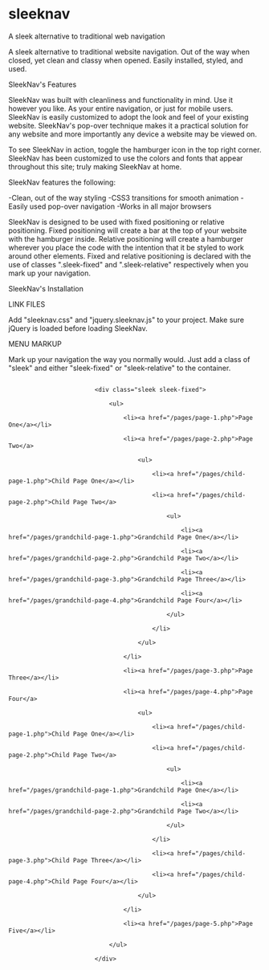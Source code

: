 # sleeknav
A sleek alternative to traditional web navigation

A sleek alternative to traditional website navigation. Out of the way when closed, yet clean and classy when opened. Easily installed, styled, and used.

SleekNav's Features

SleekNav was built with cleanliness and functionality in mind. Use it however you like. As your entire navigation, or just for mobile users. SleekNav is easily customized to adopt the look and feel of your existing website. SleekNav's pop-over technique makes it a practical solution for any website and more importantly any device a website may be viewed on.

To see SleekNav in action, toggle the hamburger icon in the top right corner. SleekNav has been customized to use the colors and fonts that appear throughout this site; truly making SleekNav at home.

SleekNav features the following:

-Clean, out of the way styling
-CSS3 transitions for smooth animation
-Easily used pop-over navigation
-Works in all major browsers

SleekNav is designed to be used with fixed positioning or relative positioning. Fixed positioning will create a bar at the top of your website with the hamburger inside. Relative positioning will create a hamburger wherever you place the code with the intention that it be styled to work around other elements. Fixed and relative positioning is declared with the use of classes ".sleek-fixed" and ".sleek-relative" respectively when you mark up your navigation.

SleekNav's Installation

LINK FILES

Add "sleeknav.css" and "jquery.sleeknav.js" to your project. Make sure jQuery is loaded before loading SleekNav.

<link rel="stylesheet" href="/css/sleeknav.css" type="text/css" media="all" />
<script type="text/javascript" src="/js/jquery.js"></script>
<script type="text/javascript" src="/js/jquery.sleeknav.js"></script>

MENU MARKUP

Mark up your navigation the way you normally would. Just add a class of "sleek" and either "sleek-fixed" or "sleek-relative" to the container.

<code>
						<span class="bracket">&lt;</span>div class=<span class="quoted">"sleek sleek-fixed"</span><span class="bracket">&gt;</span><br />
							<span class="tab"><span class="bracket">&lt;</span>ul<span class="bracket">&gt;</span><br /></span>
								<span class="tab"><span class="tab"><span class="bracket">&lt;</span>li<span class="bracket">&gt;</span><span class="bracket">&lt;</span>a href=<span class="quoted">"/pages/page-1.php"</span><span class="bracket">&gt;</span>Page One<span class="bracket">&lt;</span>/a<span class="bracket">&gt;</span><span class="bracket">&lt;</span>/li<span class="bracket">&gt;</span><br /></span></span>
								<span class="tab"><span class="tab"><span class="bracket">&lt;</span>li<span class="bracket">&gt;</span><span class="bracket">&lt;</span>a href=<span class="quoted">"/pages/page-2.php"</span><span class="bracket">&gt;</span>Page Two<span class="bracket">&lt;</span>/a<span class="bracket">&gt;</span><br /></span></span>
									<span class="tab"><span class="tab"><span class="tab"><span class="bracket">&lt;</span>ul<span class="bracket">&gt;</span><br /></span></span></span>
										<span class="tab"><span class="tab"><span class="tab"><span class="tab"><span class="bracket">&lt;</span>li<span class="bracket">&gt;</span><span class="bracket">&lt;</span>a href=<span class="quoted">"/pages/child-page-1.php"</span><span class="bracket">&gt;</span>Child Page One<span class="bracket">&lt;</span>/a<span class="bracket">&gt;</span><span class="bracket">&lt;</span>/li<span class="bracket">&gt;</span><br /></span></span></span></span>
										<span class="tab"><span class="tab"><span class="tab"><span class="tab"><span class="bracket">&lt;</span>li<span class="bracket">&gt;</span><span class="bracket">&lt;</span>a href=<span class="quoted">"/pages/child-page-2.php"</span><span class="bracket">&gt;</span>Child Page Two<span class="bracket">&lt;</span>/a<span class="bracket">&gt;</span><br /></span></span></span></span>
											<span class="tab"><span class="tab"><span class="tab"><span class="tab"><span class="tab"><span class="bracket">&lt;</span>ul<span class="bracket">&gt;</span><br /></span></span></span></span></span>
												<span class="tab"><span class="tab"><span class="tab"><span class="tab"><span class="tab"><span class="tab"><span class="bracket">&lt;</span>li<span class="bracket">&gt;</span><span class="bracket">&lt;</span>a href=<span class="quoted">"/pages/grandchild-page-1.php"</span><span class="bracket">&gt;</span>Grandchild Page One<span class="bracket">&lt;</span>/a<span class="bracket">&gt;</span><span class="bracket">&lt;</span>/li<span class="bracket">&gt;</span><br /></span></span></span></span></span></span>
												<span class="tab"><span class="tab"><span class="tab"><span class="tab"><span class="tab"><span class="tab"><span class="bracket">&lt;</span>li<span class="bracket">&gt;</span><span class="bracket">&lt;</span>a href=<span class="quoted">"/pages/grandchild-page-2.php"</span><span class="bracket">&gt;</span>Grandchild Page Two<span class="bracket">&lt;</span>/a<span class="bracket">&gt;</span><span class="bracket">&lt;</span>/li<span class="bracket">&gt;</span><br /></span></span></span></span></span></span>
												<span class="tab"><span class="tab"><span class="tab"><span class="tab"><span class="tab"><span class="tab"><span class="bracket">&lt;</span>li<span class="bracket">&gt;</span><span class="bracket">&lt;</span>a href=<span class="quoted">"/pages/grandchild-page-3.php"</span><span class="bracket">&gt;</span>Grandchild Page Three<span class="bracket">&lt;</span>/a<span class="bracket">&gt;</span><span class="bracket">&lt;</span>/li<span class="bracket">&gt;</span><br /></span></span></span></span></span></span>
												<span class="tab"><span class="tab"><span class="tab"><span class="tab"><span class="tab"><span class="tab"><span class="bracket">&lt;</span>li<span class="bracket">&gt;</span><span class="bracket">&lt;</span>a href=<span class="quoted">"/pages/grandchild-page-4.php"</span><span class="bracket">&gt;</span>Grandchild Page Four<span class="bracket">&lt;</span>/a<span class="bracket">&gt;</span><span class="bracket">&lt;</span>/li<span class="bracket">&gt;</span><br /></span></span></span></span></span></span>
											<span class="tab"><span class="tab"><span class="tab"><span class="tab"><span class="tab"><span class="bracket">&lt;</span>/ul<span class="bracket">&gt;</span><br /></span></span></span></span></span>
										<span class="tab"><span class="tab"><span class="tab"><span class="tab"><span class="bracket">&lt;</span>/li<span class="bracket">&gt;</span><br /></span></span></span></span>
									<span class="tab"><span class="tab"><span class="tab"><span class="bracket">&lt;</span>/ul<span class="bracket">&gt;</span><br /></span></span></span>
								<span class="tab"><span class="tab"><span class="bracket">&lt;</span>/li<span class="bracket">&gt;</span><br /></span></span>
								<span class="tab"><span class="tab"><span class="bracket">&lt;</span>li<span class="bracket">&gt;</span><span class="bracket">&lt;</span>a href=<span class="quoted">"/pages/page-3.php"</span><span class="bracket">&gt;</span>Page Three<span class="bracket">&lt;</span>/a<span class="bracket">&gt;</span><span class="bracket">&lt;</span>/li<span class="bracket">&gt;</span><br /></span></span>
								<span class="tab"><span class="tab"><span class="bracket">&lt;</span>li<span class="bracket">&gt;</span><span class="bracket">&lt;</span>a href=<span class="quoted">"/pages/page-4.php"</span><span class="bracket">&gt;</span>Page Four<span class="bracket">&lt;</span>/a<span class="bracket">&gt;</span><br /></span></span>
									<span class="tab"><span class="tab"><span class="tab"><span class="bracket">&lt;</span>ul<span class="bracket">&gt;</span><br /></span></span></span>
										<span class="tab"><span class="tab"><span class="tab"><span class="tab"><span class="bracket">&lt;</span>li<span class="bracket">&gt;</span><span class="bracket">&lt;</span>a href=<span class="quoted">"/pages/child-page-1.php"</span><span class="bracket">&gt;</span>Child Page One<span class="bracket">&lt;</span>/a<span class="bracket">&gt;</span><span class="bracket">&lt;</span>/li<span class="bracket">&gt;</span><br /></span></span></span></span>
										<span class="tab"><span class="tab"><span class="tab"><span class="tab"><span class="bracket">&lt;</span>li<span class="bracket">&gt;</span><span class="bracket">&lt;</span>a href=<span class="quoted">"/pages/child-page-2.php"</span><span class="bracket">&gt;</span>Child Page Two<span class="bracket">&lt;</span>/a<span class="bracket">&gt;</span><br /></span></span></span></span>
											<span class="tab"><span class="tab"><span class="tab"><span class="tab"><span class="tab"><span class="bracket">&lt;</span>ul<span class="bracket">&gt;</span><br /></span></span></span></span></span>
												<span class="tab"><span class="tab"><span class="tab"><span class="tab"><span class="tab"><span class="tab"><span class="bracket">&lt;</span>li<span class="bracket">&gt;</span><span class="bracket">&lt;</span>a href=<span class="quoted">"/pages/grandchild-page-1.php"</span><span class="bracket">&gt;</span>Grandchild Page One<span class="bracket">&lt;</span>/a<span class="bracket">&gt;</span><span class="bracket">&lt;</span>/li<span class="bracket">&gt;</span><br /></span></span></span></span></span></span>
												<span class="tab"><span class="tab"><span class="tab"><span class="tab"><span class="tab"><span class="tab"><span class="bracket">&lt;</span>li<span class="bracket">&gt;</span><span class="bracket">&lt;</span>a href=<span class="quoted">"/pages/grandchild-page-2.php"</span><span class="bracket">&gt;</span>Grandchild Page Two<span class="bracket">&lt;</span>/a<span class="bracket">&gt;</span><span class="bracket">&lt;</span>/li<span class="bracket">&gt;</span><br /></span></span></span></span></span></span>
											<span class="tab"><span class="tab"><span class="tab"><span class="tab"><span class="tab"><span class="bracket">&lt;</span>/ul<span class="bracket">&gt;</span><br /></span></span></span></span></span>
										<span class="tab"><span class="tab"><span class="tab"><span class="tab"><span class="bracket">&lt;</span>/li<span class="bracket">&gt;</span><br /></span></span></span></span>
										<span class="tab"><span class="tab"><span class="tab"><span class="tab"><span class="bracket">&lt;</span>li<span class="bracket">&gt;</span><span class="bracket">&lt;</span>a href=<span class="quoted">"/pages/child-page-3.php"</span><span class="bracket">&gt;</span>Child Page Three<span class="bracket">&lt;</span>/a<span class="bracket">&gt;</span><span class="bracket">&lt;</span>/li<span class="bracket">&gt;</span><br /></span></span></span></span>
										<span class="tab"><span class="tab"><span class="tab"><span class="tab"><span class="bracket">&lt;</span>li<span class="bracket">&gt;</span><span class="bracket">&lt;</span>a href=<span class="quoted">"/pages/child-page-4.php"</span><span class="bracket">&gt;</span>Child Page Four<span class="bracket">&lt;</span>/a<span class="bracket">&gt;</span><span class="bracket">&lt;</span>/li<span class="bracket">&gt;</span><br /></span></span></span></span>
									<span class="tab"><span class="tab"><span class="tab"><span class="bracket">&lt;</span>/ul<span class="bracket">&gt;</span><br /></span></span></span>
								<span class="tab"><span class="tab"><span class="bracket">&lt;</span>/li<span class="bracket">&gt;</span><br /></span></span>
								<span class="tab"><span class="tab"><span class="bracket">&lt;</span>li<span class="bracket">&gt;</span><span class="bracket">&lt;</span>a href=<span class="quoted">"/pages/page-5.php"</span><span class="bracket">&gt;</span>Page Five<span class="bracket">&lt;</span>/a<span class="bracket">&gt;</span><span class="bracket">&lt;</span>/li<span class="bracket">&gt;</span><br /></span></span>
							<span class="tab"><span class="bracket">&lt;</span>/ul<span class="bracket">&gt;</span><br /></span>
						<span class="bracket">&lt;</span>/div<span class="bracket">&gt;</span>
					</code>
